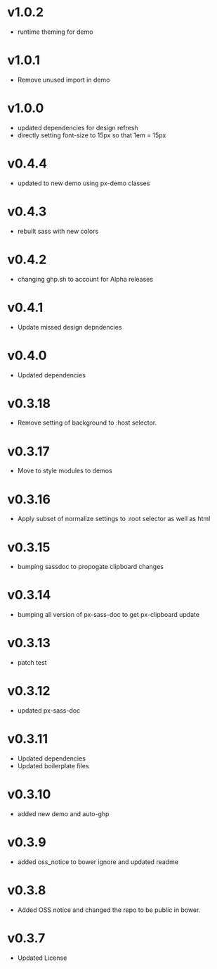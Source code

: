 v1.0.2
==================
* runtime theming for demo

v1.0.1
==================
* Remove unused import in demo

v1.0.0
==================
* updated dependencies for design refresh
* directly setting font-size to 15px so that 1em = 15px

v0.4.4
==================
* updated to new demo using px-demo classes

v0.4.3
==================
* rebuilt sass with new colors

v0.4.2
==================
* changing ghp.sh to account for Alpha releases

v0.4.1
==================
* Update missed design depndencies

v0.4.0
==================
* Updated dependencies

v0.3.18
==================
* Remove setting of background to :host selector.

v0.3.17
==================
* Move to style modules to demos

v0.3.16
==================
* Apply subset of normalize settings to :root selector as well as html

v0.3.15
==================
* bumping sassdoc to propogate clipboard changes

v0.3.14
==================
* bumping all version of px-sass-doc to get px-clipboard update

v0.3.13
==================
* patch test

v0.3.12
==============================
* updated px-sass-doc

v0.3.11
==============================
* Updated dependencies
* Updated boilerplate files

v0.3.10
==============================
* added new demo and auto-ghp

v0.3.9
==============================
* added oss_notice to bower ignore and updated readme

v0.3.8
==============================
* Added OSS notice and changed the repo to be public in bower.

v0.3.7
===================
* Updated License
